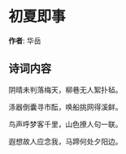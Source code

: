 # 初夏即事

**作者**: 华岳

## 诗词内容

阴晴未判落梅天，柳巷无人絮扑毡。

涤器倒囊寻市酝，唤船挑网得溪鲜。

鸟声呼梦客千里，山色撩人句一联。

遐想故人应念我，马蹄何处夕阳边。

